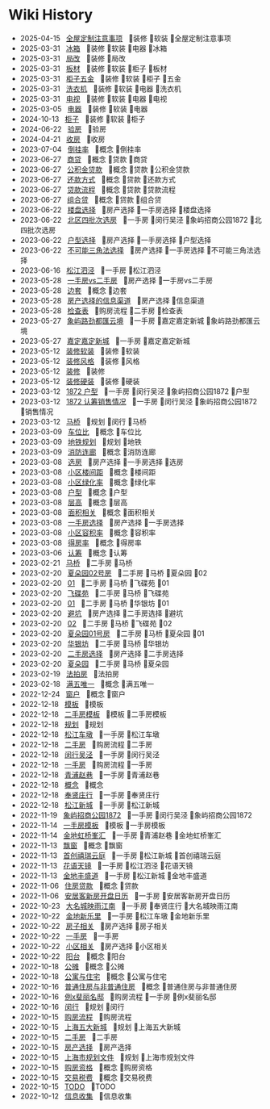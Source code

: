 # Wiki History

- 2025-04-15&nbsp;&nbsp; [全屋定制注意事项](/0107_装修_软装_全屋定制注意事项)&nbsp;&nbsp; :bookmark:装修 :bookmark:软装 :bookmark:全屋定制注意事项
- 2025-03-31&nbsp;&nbsp; [冰箱](/0101_装修_软装_电器_冰箱)&nbsp;&nbsp; :bookmark:装修 :bookmark:软装 :bookmark:电器 :bookmark:冰箱
- 2025-03-31&nbsp;&nbsp; [局改](/0106_装修_局改)&nbsp;&nbsp; :bookmark:装修 :bookmark:局改
- 2025-03-31&nbsp;&nbsp; [板材](/0105_装修_软装_柜子_板材)&nbsp;&nbsp; :bookmark:装修 :bookmark:软装 :bookmark:柜子 :bookmark:板材
- 2025-03-31&nbsp;&nbsp; [柜子五金](/0104_装修_软装_柜子_五金)&nbsp;&nbsp; :bookmark:装修 :bookmark:软装 :bookmark:柜子 :bookmark:五金
- 2025-03-31&nbsp;&nbsp; [洗衣机](/0103_装修_软装_电器_洗衣机)&nbsp;&nbsp; :bookmark:装修 :bookmark:软装 :bookmark:电器 :bookmark:洗衣机
- 2025-03-31&nbsp;&nbsp; [电视](/0102_装修_软装_电器_电视)&nbsp;&nbsp; :bookmark:装修 :bookmark:软装 :bookmark:电器 :bookmark:电视
- 2025-03-05&nbsp;&nbsp; [电器](/0100_装修_软装_电器)&nbsp;&nbsp; :bookmark:装修 :bookmark:软装 :bookmark:电器
- 2024-10-13&nbsp;&nbsp; [柜子](/0099_装修_软装_柜子)&nbsp;&nbsp; :bookmark:装修 :bookmark:软装 :bookmark:柜子
- 2024-06-22&nbsp;&nbsp; [验房](/0098_验房)&nbsp;&nbsp; :bookmark:验房
- 2024-04-21&nbsp;&nbsp; [收房](/0097_收房)&nbsp;&nbsp; :bookmark:收房
- 2023-07-04&nbsp;&nbsp; [倒挂率](/0096_概念_倒挂率)&nbsp;&nbsp; :bookmark:概念 :bookmark:倒挂率
- 2023-06-27&nbsp;&nbsp; [商贷](/0091_概念_贷款_商贷)&nbsp;&nbsp; :bookmark:概念 :bookmark:贷款 :bookmark:商贷
- 2023-06-27&nbsp;&nbsp; [公积金贷款](/0092_概念_贷款_公积金贷款)&nbsp;&nbsp; :bookmark:概念 :bookmark:贷款 :bookmark:公积金贷款
- 2023-06-27&nbsp;&nbsp; [还款方式](/0095_概念_贷款_还款方式)&nbsp;&nbsp; :bookmark:概念 :bookmark:贷款 :bookmark:还款方式
- 2023-06-27&nbsp;&nbsp; [贷款流程](/0094_概念_贷款_贷款流程)&nbsp;&nbsp; :bookmark:概念 :bookmark:贷款 :bookmark:贷款流程
- 2023-06-27&nbsp;&nbsp; [组合贷](/0093_概念_贷款_组合贷)&nbsp;&nbsp; :bookmark:概念 :bookmark:贷款 :bookmark:组合贷
- 2023-06-22&nbsp;&nbsp; [楼盘选择](/0090_房产选择_一手房选择_楼盘选择)&nbsp;&nbsp; :bookmark:房产选择 :bookmark:一手房选择 :bookmark:楼盘选择
- 2023-06-22&nbsp;&nbsp; [北区四批次选房](/0087_一手房_闵行吴泾_象屿招商公园1872_北四批次选房)&nbsp;&nbsp; :bookmark:一手房 :bookmark:闵行吴泾 :bookmark:象屿招商公园1872 :bookmark:北四批次选房
- 2023-06-22&nbsp;&nbsp; [户型选择](/0089_房产选择_一手房选择_户型选择)&nbsp;&nbsp; :bookmark:房产选择 :bookmark:一手房选择 :bookmark:户型选择
- 2023-06-22&nbsp;&nbsp; [不可能三角法选择](/0088_房产选择_一手房选择_不可能三角法选择)&nbsp;&nbsp; :bookmark:房产选择 :bookmark:一手房选择 :bookmark:不可能三角法选择
- 2023-06-16&nbsp;&nbsp; [松江泗泾](/0086_一手房_松江泗泾)&nbsp;&nbsp; :bookmark:一手房 :bookmark:松江泗泾
- 2023-05-28&nbsp;&nbsp; [一手房vs二手房](/0084_房产选择_一手房vs二手房)&nbsp;&nbsp; :bookmark:房产选择 :bookmark:一手房vs二手房
- 2023-05-28&nbsp;&nbsp; [边套](/0085_概念_边套)&nbsp;&nbsp; :bookmark:概念 :bookmark:边套
- 2023-05-28&nbsp;&nbsp; [房产选择的信息渠道](/0082_房产选择_信息渠道)&nbsp;&nbsp; :bookmark:房产选择 :bookmark:信息渠道
- 2023-05-28&nbsp;&nbsp; [检查表](/0083_购房流程_二手房_检查表)&nbsp;&nbsp; :bookmark:购房流程 :bookmark:二手房 :bookmark:检查表
- 2023-05-27&nbsp;&nbsp; [象屿路劲都匯云境](/0081_一手房_嘉定嘉定新城_象屿路劲都匯云境)&nbsp;&nbsp; :bookmark:一手房 :bookmark:嘉定嘉定新城 :bookmark:象屿路劲都匯云境
- 2023-05-27&nbsp;&nbsp; [嘉定嘉定新城](/0080_一手房_嘉定嘉定新城)&nbsp;&nbsp; :bookmark:一手房 :bookmark:嘉定嘉定新城
- 2023-05-12&nbsp;&nbsp; [装修软装](/0078_装修_软装)&nbsp;&nbsp; :bookmark:装修 :bookmark:软装
- 2023-05-12&nbsp;&nbsp; [装修风格](/0079_装修_风格)&nbsp;&nbsp; :bookmark:装修 :bookmark:风格
- 2023-05-12&nbsp;&nbsp; [装修](/0076_装修)&nbsp;&nbsp; :bookmark:装修
- 2023-05-12&nbsp;&nbsp; [装修硬装](/0077_装修_硬装)&nbsp;&nbsp; :bookmark:装修 :bookmark:硬装
- 2023-03-12&nbsp;&nbsp; [1872 户型](/0075_一手房_闵行吴泾_象屿招商公园1872_户型)&nbsp;&nbsp; :bookmark:一手房 :bookmark:闵行吴泾 :bookmark:象屿招商公园1872 :bookmark:户型
- 2023-03-12&nbsp;&nbsp; [1872 认筹销售情况](/0074_一手房_闵行吴泾_象屿招商公园1872_销售情况)&nbsp;&nbsp; :bookmark:一手房 :bookmark:闵行吴泾 :bookmark:象屿招商公园1872 :bookmark:销售情况
- 2023-03-12&nbsp;&nbsp; [马桥](/0073_规划_闵行_马桥)&nbsp;&nbsp; :bookmark:规划 :bookmark:闵行 :bookmark:马桥
- 2023-03-09&nbsp;&nbsp; [车位比](/0071_概念_车位比)&nbsp;&nbsp; :bookmark:概念 :bookmark:车位比
- 2023-03-09&nbsp;&nbsp; [地铁规划](/0072_规划_地铁)&nbsp;&nbsp; :bookmark:规划 :bookmark:地铁
- 2023-03-09&nbsp;&nbsp; [消防连廊](/0070_概念_消防连廊)&nbsp;&nbsp; :bookmark:概念 :bookmark:消防连廊
- 2023-03-08&nbsp;&nbsp; [选房](/0069_房产选择_一手房选择_选房)&nbsp;&nbsp; :bookmark:房产选择 :bookmark:一手房选择 :bookmark:选房
- 2023-03-08&nbsp;&nbsp; [小区楼间距](/0063_概念_楼间距)&nbsp;&nbsp; :bookmark:概念 :bookmark:楼间距
- 2023-03-08&nbsp;&nbsp; [小区绿化率](/0062_概念_绿化率)&nbsp;&nbsp; :bookmark:概念 :bookmark:绿化率
- 2023-03-08&nbsp;&nbsp; [户型](/0064_概念_户型)&nbsp;&nbsp; :bookmark:概念 :bookmark:户型
- 2023-03-08&nbsp;&nbsp; [层高](/0065_概念_层高)&nbsp;&nbsp; :bookmark:概念 :bookmark:层高
- 2023-03-08&nbsp;&nbsp; [面积相关](/0067_概念_面积相关)&nbsp;&nbsp; :bookmark:概念 :bookmark:面积相关
- 2023-03-08&nbsp;&nbsp; [一手房选择](/0068_房产选择_一手房选择)&nbsp;&nbsp; :bookmark:房产选择 :bookmark:一手房选择
- 2023-03-08&nbsp;&nbsp; [小区容积率](/0061_概念_容积率)&nbsp;&nbsp; :bookmark:概念 :bookmark:容积率
- 2023-03-08&nbsp;&nbsp; [得房率](/0066_概念_得房率)&nbsp;&nbsp; :bookmark:概念 :bookmark:得房率
- 2023-03-06&nbsp;&nbsp; [认筹](/0060_概念_认筹)&nbsp;&nbsp; :bookmark:概念 :bookmark:认筹
- 2023-02-21&nbsp;&nbsp; [马桥](/0059_二手房_马桥)&nbsp;&nbsp; :bookmark:二手房 :bookmark:马桥
- 2023-02-20&nbsp;&nbsp; [夏朵园02号房](/0057_二手房_马桥_夏朵园_02)&nbsp;&nbsp; :bookmark:二手房 :bookmark:马桥 :bookmark:夏朵园 :bookmark:02
- 2023-02-20&nbsp;&nbsp; [01](/0051_二手房_马桥_飞碟苑_01)&nbsp;&nbsp; :bookmark:二手房 :bookmark:马桥 :bookmark:飞碟苑 :bookmark:01
- 2023-02-20&nbsp;&nbsp; [飞碟苑](/0052_二手房_马桥_飞碟苑)&nbsp;&nbsp; :bookmark:二手房 :bookmark:马桥 :bookmark:飞碟苑
- 2023-02-20&nbsp;&nbsp; [01](/0055_二手房_马桥_华银坊_01)&nbsp;&nbsp; :bookmark:二手房 :bookmark:马桥 :bookmark:华银坊 :bookmark:01
- 2023-02-20&nbsp;&nbsp; [避坑](/0049_房产选择_二手房选择_避坑)&nbsp;&nbsp; :bookmark:房产选择 :bookmark:二手房选择 :bookmark:避坑
- 2023-02-20&nbsp;&nbsp; [02](/0058_二手房_马桥_飞碟苑_02)&nbsp;&nbsp; :bookmark:二手房 :bookmark:马桥 :bookmark:飞碟苑 :bookmark:02
- 2023-02-20&nbsp;&nbsp; [夏朵园01号房](/0056_二手房_马桥_夏朵园_01)&nbsp;&nbsp; :bookmark:二手房 :bookmark:马桥 :bookmark:夏朵园 :bookmark:01
- 2023-02-20&nbsp;&nbsp; [华银坊](/0054_二手房_马桥_华银坊)&nbsp;&nbsp; :bookmark:二手房 :bookmark:马桥 :bookmark:华银坊
- 2023-02-20&nbsp;&nbsp; [二手房选择](/0050_房产选择_二手房选择)&nbsp;&nbsp; :bookmark:房产选择 :bookmark:二手房选择
- 2023-02-20&nbsp;&nbsp; [夏朵园](/0053_二手房_马桥_夏朵园)&nbsp;&nbsp; :bookmark:二手房 :bookmark:马桥 :bookmark:夏朵园
- 2023-02-19&nbsp;&nbsp; [法拍房](/0048_法拍房)&nbsp;&nbsp; :bookmark:法拍房
- 2023-02-18&nbsp;&nbsp; [满五唯一](/0047_概念_满五唯一)&nbsp;&nbsp; :bookmark:概念 :bookmark:满五唯一
- 2022-12-24&nbsp;&nbsp; [窗户](/0046_概念_窗户)&nbsp;&nbsp; :bookmark:概念 :bookmark:窗户
- 2022-12-18&nbsp;&nbsp; [模板](/0034_模板)&nbsp;&nbsp; :bookmark:模板
- 2022-12-18&nbsp;&nbsp; [二手房模板](/0035_模板_二手房模板)&nbsp;&nbsp; :bookmark:模板 :bookmark:二手房模板
- 2022-12-18&nbsp;&nbsp; [规划](/0037_规划)&nbsp;&nbsp; :bookmark:规划
- 2022-12-18&nbsp;&nbsp; [松江车墩](/0043_一手房_松江车墩)&nbsp;&nbsp; :bookmark:一手房 :bookmark:松江车墩
- 2022-12-18&nbsp;&nbsp; [二手房](/0045_购房流程_二手房)&nbsp;&nbsp; :bookmark:购房流程 :bookmark:二手房
- 2022-12-18&nbsp;&nbsp; [闵行吴泾](/0040_一手房_闵行吴泾)&nbsp;&nbsp; :bookmark:一手房 :bookmark:闵行吴泾
- 2022-12-18&nbsp;&nbsp; [一手房](/0044_购房流程_一手房)&nbsp;&nbsp; :bookmark:购房流程 :bookmark:一手房
- 2022-12-18&nbsp;&nbsp; [青浦赵巷](/0041_一手房_青浦赵巷)&nbsp;&nbsp; :bookmark:一手房 :bookmark:青浦赵巷
- 2022-12-18&nbsp;&nbsp; [概念](/0033_概念)&nbsp;&nbsp; :bookmark:概念
- 2022-12-18&nbsp;&nbsp; [奉贤庄行](/0042_一手房_奉贤庄行)&nbsp;&nbsp; :bookmark:一手房 :bookmark:奉贤庄行
- 2022-12-18&nbsp;&nbsp; [松江新城](/0038_一手房_松江新城)&nbsp;&nbsp; :bookmark:一手房 :bookmark:松江新城
- 2022-11-19&nbsp;&nbsp; [象屿招商公园1872](/0032_一手房_闵行吴泾_象屿招商公园1872)&nbsp;&nbsp; :bookmark:一手房 :bookmark:闵行吴泾 :bookmark:象屿招商公园1872
- 2022-11-14&nbsp;&nbsp; [一手房模板](/0029_模板_一手房模板)&nbsp;&nbsp; :bookmark:模板 :bookmark:一手房模板
- 2022-11-14&nbsp;&nbsp; [金地虹桥峯汇](/0030_一手房_青浦赵巷_金地虹桥峯汇)&nbsp;&nbsp; :bookmark:一手房 :bookmark:青浦赵巷 :bookmark:金地虹桥峯汇
- 2022-11-13&nbsp;&nbsp; [飘窗](/0026_概念_飘窗)&nbsp;&nbsp; :bookmark:概念 :bookmark:飘窗
- 2022-11-13&nbsp;&nbsp; [首创禧瑞云庭](/0028_一手房_松江新城_首创禧瑞云庭)&nbsp;&nbsp; :bookmark:一手房 :bookmark:松江新城 :bookmark:首创禧瑞云庭
- 2022-11-13&nbsp;&nbsp; [花语天镜](/0025_一手房_松江泗泾_花语天镜)&nbsp;&nbsp; :bookmark:一手房 :bookmark:松江泗泾 :bookmark:花语天镜
- 2022-11-13&nbsp;&nbsp; [金地丰盛道](/0027_一手房_松江新城_金地丰盛道)&nbsp;&nbsp; :bookmark:一手房 :bookmark:松江新城 :bookmark:金地丰盛道
- 2022-11-06&nbsp;&nbsp; [住房贷款](/0023_概念_贷款)&nbsp;&nbsp; :bookmark:概念 :bookmark:贷款
- 2022-11-06&nbsp;&nbsp; [安居客新房开盘日历](/0024_一手房_安居客新房开盘日历)&nbsp;&nbsp; :bookmark:一手房 :bookmark:安居客新房开盘日历
- 2022-10-23&nbsp;&nbsp; [大名城映雨江南](/0022_一手房_奉贤庄行_大名城映雨江南)&nbsp;&nbsp; :bookmark:一手房 :bookmark:奉贤庄行 :bookmark:大名城映雨江南
- 2022-10-22&nbsp;&nbsp; [金地新乐里](/0021_一手房_松江车墩_金地新乐里)&nbsp;&nbsp; :bookmark:一手房 :bookmark:松江车墩 :bookmark:金地新乐里
- 2022-10-22&nbsp;&nbsp; [房子相关](/0019_房产选择_房子相关)&nbsp;&nbsp; :bookmark:房产选择 :bookmark:房子相关
- 2022-10-22&nbsp;&nbsp; [一手房](/0020_一手房)&nbsp;&nbsp; :bookmark:一手房
- 2022-10-22&nbsp;&nbsp; [小区相关](/0017_房产选择_小区相关)&nbsp;&nbsp; :bookmark:房产选择 :bookmark:小区相关
- 2022-10-22&nbsp;&nbsp; [阳台](/0018_概念_阳台)&nbsp;&nbsp; :bookmark:概念 :bookmark:阳台
- 2022-10-18&nbsp;&nbsp; [公摊](/0015_概念_公摊)&nbsp;&nbsp; :bookmark:概念 :bookmark:公摊
- 2022-10-18&nbsp;&nbsp; [公寓与住宅](/0016_概念_公寓与住宅)&nbsp;&nbsp; :bookmark:概念 :bookmark:公寓与住宅
- 2022-10-16&nbsp;&nbsp; [普通住房与非普通住房](/0014_概念_普通住房与非普通住房)&nbsp;&nbsp; :bookmark:概念 :bookmark:普通住房与非普通住房
- 2022-10-16&nbsp;&nbsp; [例x斐丽名邸](/0013_购房流程_一手房_例x斐丽名邸)&nbsp;&nbsp; :bookmark:购房流程 :bookmark:一手房 :bookmark:例x斐丽名邸
- 2022-10-16&nbsp;&nbsp; [闵行](/0012_规划_闵行)&nbsp;&nbsp; :bookmark:规划 :bookmark:闵行
- 2022-10-15&nbsp;&nbsp; [购房流程](/0007_购房流程)&nbsp;&nbsp; :bookmark:购房流程
- 2022-10-15&nbsp;&nbsp; [上海五大新城](/0011_规划_上海五大新城)&nbsp;&nbsp; :bookmark:规划 :bookmark:上海五大新城
- 2022-10-15&nbsp;&nbsp; [二手房](/0005_二手房)&nbsp;&nbsp; :bookmark:二手房
- 2022-10-15&nbsp;&nbsp; [房产选择](/0009_房产选择)&nbsp;&nbsp; :bookmark:房产选择
- 2022-10-15&nbsp;&nbsp; [上海市规划文件](/0010_规划_上海市规划文件)&nbsp;&nbsp; :bookmark:规划 :bookmark:上海市规划文件
- 2022-10-15&nbsp;&nbsp; [购房资格](/0004_概念_购房资格)&nbsp;&nbsp; :bookmark:概念 :bookmark:购房资格
- 2022-10-15&nbsp;&nbsp; [交易税费](/0008_概念_交易税费)&nbsp;&nbsp; :bookmark:概念 :bookmark:交易税费
- 2022-10-15&nbsp;&nbsp; [TODO](/0006_TODO)&nbsp;&nbsp; :bookmark:TODO
- 2022-10-12&nbsp;&nbsp; [信息收集](/0003_信息收集)&nbsp;&nbsp; :bookmark:信息收集
